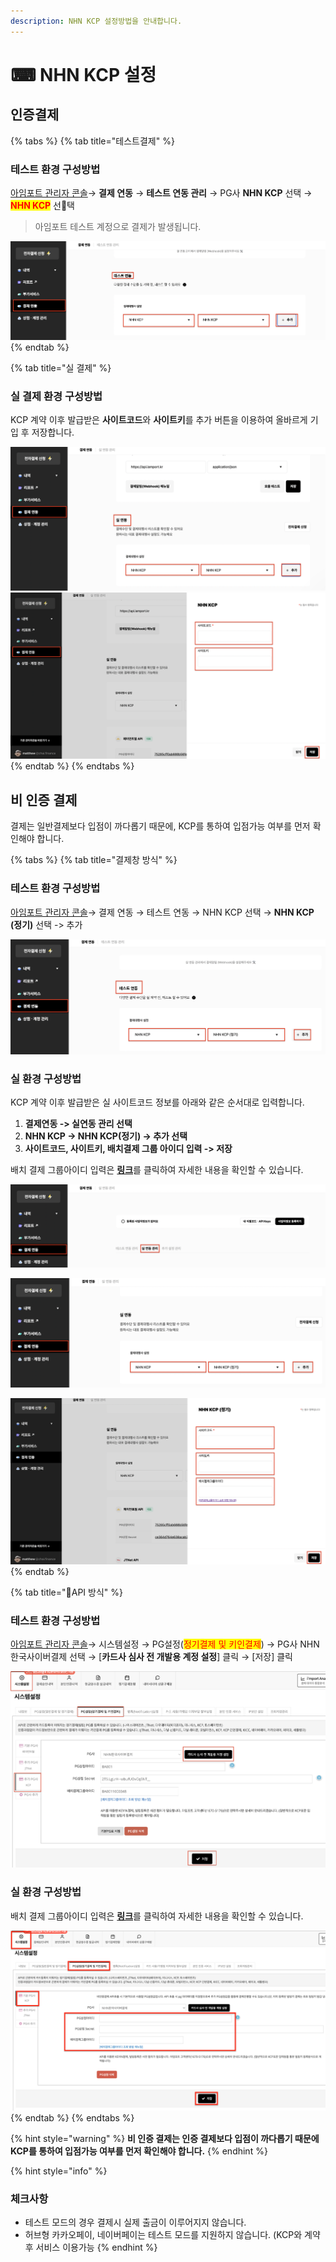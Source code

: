 ```yaml
---
description: NHN KCP 설정방법을 안내합니다.
---
```


# ⌨ NHN KCP 설정

## 인증**결제**

{% tabs %}
{% tab title="테스트결제" %}
### **테스트 환경 구성방법**

[아임포트 관리자 콘솔](https://admin.iamport.kr)→ **결제 연동** → **테스트 연동 관리** → PG사 **NHN KCP** 선택 → <mark style="color:red;">**NHN KCP**</mark> 선택



> 아임포트 테스트 계정으로 결제가 발생됩니다.



![설정화면 예시](<../../../.gitbook/assets/image (17).png>)
{% endtab %}

{% tab title="실 결제" %}
### 실 결제 환경 구성방법

KCP 계약 이후 발급받은 **사이트코드**와 **사이트키**를 추가 버튼을 이용하여 올바르게 기입 후 저장합니다.

![설정 예시화면](<../../../.gitbook/assets/image (3).png>) ![정보 입력 화면    ](<../../../.gitbook/assets/image (21).png>)
{% endtab %}
{% endtabs %}





## 비 인증 결제

결제는 일반결제보다 입점이 까다롭기 때문에, KCP를 통하여 입점가능 여부를 먼저 확인해야 합니다.

{% tabs %}
{% tab title="결제창 방식" %}
### 테스트 환경 구성방법

[아임포트 관리자 콘솔](https://admin.iamport.kr/)→ 결제 연동 → 테스트 연동 → NHN KCP 선택 → **NHN KCP (정기)** 선택 -> 추가&#x20;

![설정 화면 예시](<../../../.gitbook/assets/image (33).png>)

### 실  환경 구성방법

KCP 계약 이후 발급받은 실 사이트코드 정보를 아래와 같은 순서대로 입력합니다.&#x20;

1. **결제연동 -> 실연동 관리 선택**
2. **NHN KCP -> NHN KCP(정기) -> 추가 선택**
3. **사이트코드, 사이트키, 배치결제 그룹 아이디 입력 -> 저장**&#x20;

배치 결제 그룹아이디 입력은 [**링크**](https://www.iamport.kr/download/kcp-billing.pdf)를 클릭하여 자세한 내용을 확인할 수 있습니다.

![결제연동 -> 실연동 관리 선택](<../../../.gitbook/assets/image (27).png>)

![NHN KCP -> NHN KCP(정기) -> 추가 선택](<../../../.gitbook/assets/image (13).png>)

![사이트코드, 사이트키, 배치결제 그룹 아이디 입력 -> 저장](<../../../.gitbook/assets/image (12).png>)
{% endtab %}

{% tab title="API 방식" %}
### 테스트 환경 구성방법

[아임포트 관리자 콘솔](https://admin.iamport.kr/)→ 시스템설정 → PG설정(<mark style="color:red;">정기결제 및 키인결제</mark>) → PG사 NHN한국사이버결제 선택 → \[**카드사 심사 전 개발용 계정 설정**] 클릭 → \[저장] 클릭



![API 방식 설정 예시](<../../../.gitbook/assets/image (24) (1) (1) (1).png>)

### 실  환경 구성방법

배치 결제 그룹아이디 입력은 [**링크**](https://www.iamport.kr/download/kcp-billing.pdf)를 클릭하여 자세한 내용을 확인할 수 있습니다.

![실 계정 화면 설정 예시](<../../../.gitbook/assets/image (16) (1) (2).png>)
{% endtab %}
{% endtabs %}

{% hint style="warning" %}
**비 인증 결제는 인증 결제보다 입점이 까다롭기 때문에 KCP를 통하여 입점가능 여부를 먼저 확인해야 합니다.**
{% endhint %}

{% hint style="info" %}
### 체크사항

* 테스트 모드의 경우 결제시 실제 출금이 이루어지지 않습니다.
* 허브형 카카오페이, 네이버페이는 테스트 모드를 지원하지 않습니다. (KCP와 계약 후 서비스 이용가능
{% endhint %}
